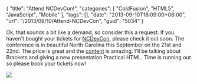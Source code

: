 {
	"title": "Attend NCDevCon!",
	"categories": [
		"ColdFusion",
		"HTML5",
		"JavaScript",
		"Mobile"
	],
	"tags": [],
	"date": "2013-09-10T18:09:00+06:00",
	"url": "/2013/09/10/Attend-NCDevCon",
	"guid": "5034"
}

<p>
Ok, that sounds a bit like a demand, so consider this a request. If you haven't bought your tickets for <a href="http://ncdevcon.com/">NCDevCon</a>, please check it out soon. The conference is in beautiful North Carolina this September on the 21st and 22nd. The price is great and the <a href="http://ncdevcon.com/page.cfm/sessions-2013">content</a> is amazing. I'll be talking about Brackets and giving a new presentation Practical HTML. Time is running out so please book your tickets now!
</p>

<p>
<img src="http://www.raymondcamden.com/images/ncdevcon-250x250_speaking.gif" />
</p>